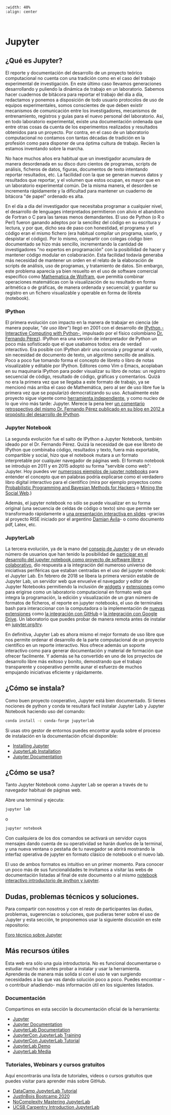 
```{image} jupyter.png
:width: 40%
:align: center
```

<br>

# Jupyter

## ¿Qué es Jupyter?

El reporte y documentación del desarrollo de un proyecto teórico computacional
no cuenta con una tradición como en el caso del trabajo experimental de
investigación. En este último caso llevamos generaciones desarrollando y
puliendo la dinámica de trabajo en un laboratorio. Sabemos hacer cuadernos de
bitácora para reportar el trabajo del día a día, redactamos y ponemos a
disposición de todo usuario protocolos de uso de equipos experimentales, somos
conscientes de que deben existir mecanismos de comunicación entre los
investigadores, mecanismos de entrenamiento, registros y guías para el nuevo
personal del laboratorio. Así, en todo laboratorio experimental, existe una
documentación ordenada que entre otras cosas da cuenta de los experimentos
realizados y resultados obtenidos para un proyecto. Por contra, en el caso de
un laboratorio computacional no contamos con tantas décadas de tradición en la
profesión como para disponer de una óptima cultura de trabajo. Recien la
estamos inventando sobre la marcha. 

No hace muchos años era habitual que un investigador acumulara de manera
desordenada en su disco duro cientos de programas, scripts de análisis,
ficheros de datos, figuras, documentos de texto intentando reportar resultados,
etc. La facilidad con la que se generan nuevos datos y resultados que reportar,
y el volumen que estos ocupan, es mayor que en un laboratorio experimental
común. De la misma manera, el desorden se incrementa rápidamente y la
dificultad para mantener un cuaderno de bitácora "de papel" ordenado es alta.

En el día a día del investigador que necesitaba programar a cualquier nivel, el
desarrollo de lenguages interpretados permitieron con alivio el abandono de
Fortran o C para las tareas menos demandantes. El uso de Python (o R o Perl)
fueron ganando adeptos por la sencillez del código en su escritura y lectura, y
por que, dícho sea de paso con honestidad, el programa y el código eran el
mismo fichero (era habitual compilar un programa, usarlo, y despistar el
código). Por lo mismo, compartir con colegas código bien documentado se hizo
más sencillo, incrementando la cantidad de investigadores "no expertos en
programación" con la posibilidad de hacer y mantener código modular en
colaboración. Esta facilidad todavía generaba más necesidad de mantener un
orden en el relato de la elaboración de scripts de análisis, uso de programas,
y tratamiento de datos. Sin embargo, este problema aparecía ya bien resuelto en
el uso de software comercial específico como [Mathematica de
Wolfram][mathematica], que permitía combinar operaciones matemáticas con la
visualización de su resultado en forma aritmética o de gráficas, de manera
ordenada y secuencial; y guardar su registro en un fichero visualizable y
operable en forma de libreta (notebook).

### IPython

El primera evolución con impacto en la manera de trabajar en ciencia (de manera
popular, "*de uso libre*") llegó en 2001 con el desarrollo de [IPython
-Interactive Computing with Python-][ipython], impulsado por el físico
colombiano [Dr. Fernando Pérez][wikipedia_fperez]). IPython era una versión de
interpretador de Python un poco más sofisticado que el que usabamos todos: era
de verdad interactivo. Era posible con IPython abrir una consola y programar al
vuelo, sin necesidad de documento de texto, un algoritmo sencillo de análisis.
Poco a poco fue tomando forma el concepto de libreto o libro de notas
visualizable y editable por IPython. Editores como Vim o Emacs, acoplaban en su
maquinaria IPython para poder visualizar su libro de notas: un registro
secuencial de código, resultado de código, gráficas y comentarios. Quizá no era
la primera vez que se llegaba a este formato de trabajo, ya se mencionó más
arriba el caso de Mathemática, pero al ser de uso libre fue la primera vez que
se popularizó democratizando su uso. Actualmente este proyecto sigue vigente
como [herramienta independiente][ipython], y como nucleo de lo que vino más
tarde: Jupyter. Merece la pena leer [un comentario retrospectivo del mismo Dr.
Fernando Pérez publicado en su blog en 2012 a propósito del desarrollo de
IPython][blog_fperez].

### Jupyter Notebook

La segunda evolución fue el salto de IPython a Jupyter Notebook, también ideado
por el Dr. Fernando Pérez. Quizá la necesidad de que ese libreto de IPython que
combinaba código, resultados y texto, fuera más exportable, compartible y
social, hizo que el notebook mutara a un formato interpretable por cualquier
navegador de páginas web. El formato notebook se introdujo en 2011 y en 2015
adoptó su forma "servible como web": Jupyter. Hoy puedes ver [numerosos
ejemplos de jupyter notebooks][nbviewer_jupyter] para entender el concepto que
en palabras podría explicarse como el verdadero libro digital interactivo para
el científico (mira por ejemplo proyectos como [Probabilistic Programming and
Bayesian Methods for Hackers][example_book_probabilistic] o [Mining the Social
Web][example_book_mining].)

Además, el jupyter notebook no sólo se puede visualizar en su forma original
(una secuencia de celdas de código o texto) sino que permite ser transformado
rápidamente a [una presentación interactiva en slides][jupyter_slides] -gracias
al proyecto RISE iniciado por el argentino [Damian Ávila][github_damianavila]-
o como documento pdf, Latex, etc.

### JupyterLab

La tercera evolución, ya de la mano del [consejo de Jupyter][jupyter] y de un
elevado número de usuarios que han tenido la posibilidad de [participar en el
desarrollo del jupyter notebook como proyecto de software libre y
colaborativo][jupyter_notebook], dio respuesta a la integración del numeroso
universo de iniciativas periféricas que estaban centradas en el uso del jupyter
notebook: el Jupyter Lab. En febrero de 2018 se libera la primera versión
estable de Jupyter Lab, un servidor web que envuelve el navegador y editor de
Jupyter Notebooks permitiendo la inclusión de [widgets][jupyter_widgets] y
[extensiones][jupyter_extensiones] como para erigirse como un laboratorio
computacional en formato web que integra la programación, la edición y
visualización de un gran número de formatos de ficheros, el reporte en jupyter
notebooks, el uso de terminales bash para interaccionar con la computadora o la
implementación de [nuevas extensiones][jupyterlab_extensiones_blog] como [la
integración con GitHub][jupyterlab_github] o [la integración con Google
Drive][jupyterlab_google_drive]. Un laboratorio que puedes probar de manera
remota antes de instalar en [jupyter.org/try][jupyter_try].

En definitiva, Jupyter Lab es ahora mismo el mejor formato de uso libre que nos
permite ordenar el desarrollo de la parte computacional de un proyecto
científico en un reporte interactivo. Nos ofrece además un soporte interactivo
como para generar documentación y material de formación que ofrecer facilmente.
Y además se ha convertido en uno de los proyectos de desarrollo libre más
exitoso y bonito, demostrando que el trabajo transparente y cooperativo permite
aunar el esfuerzo de muchos empujando iniciativas eficiente y rápidamente.

## ¿Cómo se instala?

Como buen proyecto cooperativo, Jupyter está bien documentado. Si tienes
nociones de python y conda te resultará facil instalar Jupyter Lab y Jupyter
Notebook haciendo uso del comando:

```bash
conda install -c conda-forge jupyterlab
```

Si usas otro gestor de entornos puedes encontrar ayuda sobre el proceso de
instalación en la documentación oficial disponible:

- [Installing Jupyter][jupyter_install]
- [JupyterLab Installation][jupyterlab_install]
- [Jupyter Documentation][jupyter_docs]

## ¿Cómo se usa?

Tanto Jupyter Notebook como Jupyter Lab se operan a través de tu navegador habitual de páginas web.

Abre una terminal y ejecuta:

```bash
jupyter lab
```

o

```bash
jupyter notebook
```

Con cualquiera de los dos comandos se activará un servidor cuyos mensajes dando
cuenta de su operatividad se harán dueños de la terminal, y una nueva ventana o
pestaña de tu navegador se abrirá mostrando la interfaz operativa de jupyter en
formato clásico de notebook o el nuevo lab. 

El uso de ambos formatos es intuitivo en un primer momento. Para conocer un
poco más de sus funcionalidades te invitamos a visitar las webs de
documentación listadas al final de este documento o al mismo [notebook
interactivo introductorio de ipython y jupyter][binder_jupyter].


## Dudas, problemas técnicos y soluciones.

Para compartir con nosotros y con el resto de participantes las dudas,
problemas, sugerencias o soluciones, que pudieras tener sobre el uso de Jupyter y
esta sección, te proponemos usar la siguiente discusión en este repositorio:

[Foro técnico sobre Jupyter][foro]

## Más recursos útiles

Esta web era sólo una guia introductoria. No es funcional documentarse o
estudiar mucho sin antes probar a instalar y usar la herramienta. Aprenderás de
manera más solida si con el uso te van surgiendo necesidades a las que vas
dando solución poco a poco. Puedes encontrar -o contribuir añadiendo- más
información útil en los siguientes listados.

### Documentación

Compartimos en esta sección la documentación oficial de la herramienta:

- [Jupyter][jupyter]
- [Jupyter Documentation][jupyter_docs]
- [JupyterLab Documentation][jupyterlab_docs]   
- [JupyterCon JupyterLab Training][jupytercon_training]
- [JupyterCon JupyterLab Tutorial][jupytercon_tutorial]
- [JupyterLab Demo][jupyterlab_demo]
- [JupyterLab Media][jupyterlab_media]

### Tutoriales, Webinars y cursos gratuitos

Aquí encontrarás una lista de tutoriales, videos o cursos gratuitos que puedes visitar para aprender más sobre GitHub.

- [DataCamp JupyterLab Tutorial][datacamp_jupyterlab]
- [JustInBois Bootcamp 2020][justinbois]
- [NoComplexity Mastering JupyterLab][nocomplexity]
- [UCSB Carpentry Introduction JupyterLab][ucsbcarpentry]

[jupyter]: https://jupyter.org
[mathematica]: http://www.wolfram.com/mathematica/
[foro]: https://github.com/uibcdf/Taller-Libreria-Python/discussions/4
[binder_jupyter]: https://mybinder.org/v2/gh/ipython/ipython-in-depth/master?filepath=binder/Index.ipynb
[jupyter_notebook]: https://github.com/jupyter/notebook
[jupyter_widgets]: http://jupyter.org/widgets￼
[jupyter_extensiones]: https://github.com/Jupyter-contrib/jupyter_nbextensions_configurator
[jupyter_try]: https://jupyter.org/try
[jupyterlab_google_drive]: https://github.com/jupyterlab/jupyterlab-google-drive
[jupyterlab_github]: https://github.com/jupyterlab/jupyterlab-github
[jupyterlab_extensiones_blog]: https://medium.com/@subpath/jupyter-lab-extensions-for-data-scientist-e0d97d529fc1
[jupyter_slides]: https://rise.readthedocs.io/en/docs_hot_fixes/
[github_damianavila]: https://github.com/damianavila
[nbviewer_jupyter]: http://nbviewer.jupyter.org/
[example_book_probabilistic]: http://nbviewer.jupyter.org/github/CamDavidsonPilon/Probabilistic-Programming-and-Bayesian-Methods-for-Hackers/blob/master/Chapter1_Introduction/Ch1_Introduction_PyMC3.ipynb
[example_book_mining]: http://nbviewer.jupyter.org/github/ptwobrussell/Mining-the-Social-Web-2nd-Edition/tree/master/ipynb/
[blog_fperez]: http://blog.fperez.org/2012/01/ipython-notebook-historical.html
[ipython]: https://ipython.org/
[wikipedia_fperez]: https://en.wikipedia.org/wiki/Fernando_P%C3%A9rez_(software_developer)
[jupyter_install]: http://jupyter.org/install
[jupyterlab_install]: https://jupyterlab.readthedocs.io/en/stable/getting_started/installation.html
[jupyter_docs]: https://docs.jupyter.org/en/latest/
[jupyterlab_docs]: https://jupyterlab.readthedocs.io/en/stable/    
[jupytercon_training]: https://github.com/jupyterlab/jupytercon-jupyterlab-training
[jupyterlab_demo]: https://github.com/jupyterlab/jupyterlab-demo
[jupytercon_tutorial]: https://github.com/jupyterlab/jupytercon-jupyterlab-tutorial
[jupyterlab_media]: https://github.com/jupyterlab/jupyterlab-media
[datacamp_jupyterlab]: https://www.datacamp.com/tutorial/installing-jupyter-notebook
[justinbois]: http://justinbois.github.io/bootcamp/2020_fsri/lessons/l01_welcome.html
[nocomplexity]: https://nocomplexity.com/documents/jupyterlab/intro.html
[ucsbcarpentry]: https://ucsbcarpentry.github.io/2020-06-03-UCSB-LibCarp/13-intro-jupyter-lab/
